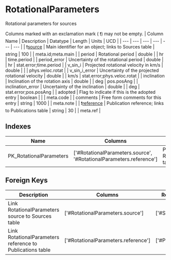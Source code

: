 # RotationalParameters
Rotational parameters for sources


Columns marked with an exclamation mark ( :exclamation:) may not be empty.
| Column Name | Description | Datatype | Length | Units  | UCD |
| --- | --- | --- | --- | --- | --- |
| :exclamation:<ins>source</ins> | Main identifier for an object; links to Sources table | string | 100 |  | meta.id;meta.main  |
| period | Rotational period | double |  | hr | time.period  |
| period_error | Uncertainty of the rotational period | double |  | hr | stat.error;time.period  |
| v_sin_i | Projected rotational velocity in km/s | double |  |  | phys.veloc.rotat  |
| v_sin_i_error | Uncertainty of the projected rotational velocity | double |  | km/s | stat.error;phys.veloc.rotat  |
| inclination | Inclination of the rotation axis | double |  | deg | pos.posAng  |
| inclination_error | Uncertainty of the inclination | double |  | deg | stat.error;pos.posAng  |
| adopted | Flag to indicate if this is the adopted entry | boolean |  |  | meta.code  |
| comments | Free form comments for this entry | string | 1000 |  | meta.note  |
| :exclamation:<ins>reference</ins> | Publication reference; links to Publications table | string | 30 |  | meta.ref  |

## Indexes
| Name | Columns | Description |
| --- | --- | --- |
| PK_RotationalParameters | ['#RotationalParameters.source', '#RotationalParameters.reference'] | Primary key for RotationalParameters table |

## Foreign Keys
| Description | Columns | Referenced Columns |
| --- | --- | --- |
| Link RotationalParameters source to Sources table | ['#RotationalParameters.source'] | ['#Sources.source'] |
| Link RotationalParameters reference to Publications table | ['#RotationalParameters.reference'] | ['#Publications.reference'] |
